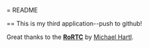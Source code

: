 = README

== This is my third application--push to github!

Great thanks to the [**RoRTC**](http://railstutorial-china.org/)
by [Michael Hartl](http://michaelhartl.com/).